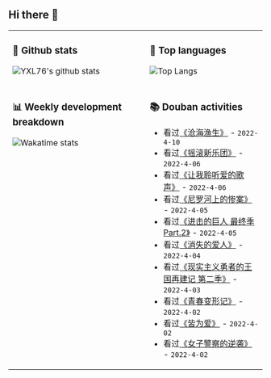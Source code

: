 ## Hi there 👋

<table>
<tr>
<td valign="top" width="54%">

### 🔭 Github stats

![YXL76's github stats](https://github-readme-stats.yxl76.vercel.app/api?username=YXL76&count_private=true&show_icons=true&include_all_commits=true&theme=prussian&line_height=28&disable_animations=true)

</td>

<td valign="top" width="46%">

### 🌱 Top languages

![Top Langs](https://github-readme-stats.yxl76.vercel.app/api/top-langs/?username=YXL76&layout=compact&theme=prussian&langs_count=8&hide=HTML,CSS,SCSS)

</td>
</tr>
<tr>
<td valign="top" width="54%">

### 📊 Weekly development breakdown

![Wakatime stats](https://github-readme-stats.yxl76.vercel.app/api/wakatime?username=YXL76&layout=compact&theme=prussian)


</td>
<td valign="top" width="46%">

### 📚 Douban activities

- 看过[《沧海渔生》](http://movie.douban.com/subject/35288804/) - `2022-4-10`
- 看过[《摇滚新乐团》](http://movie.douban.com/subject/1760835/) - `2022-4-06`
- 看过[《让我聆听爱的歌声》](http://movie.douban.com/subject/35202921/) - `2022-4-06`
- 看过[《尼罗河上的惨案》](http://movie.douban.com/subject/1302100/) - `2022-4-05`
- 看过[《进击的巨人 最终季 Part.2》](http://movie.douban.com/subject/35290710/) - `2022-4-05`
- 看过[《消失的爱人》](http://movie.douban.com/subject/21318488/) - `2022-4-04`
- 看过[《现实主义勇者的王国再建记 第二季》](http://movie.douban.com/subject/35611226/) - `2022-4-03`
- 看过[《青春变形记》](http://movie.douban.com/subject/35284253/) - `2022-4-02`
- 看过[《皆为爱》](http://movie.douban.com/subject/33218436/) - `2022-4-02`
- 看过[《女子警察的逆袭》](http://movie.douban.com/subject/35559629/) - `2022-4-02`

</td>
</tr>
</table>

<!--
**YXL76/YXL76** is a ✨ _special_ ✨ repository because its `README.md` (this file) appears on your GitHub profile.

Here are some ideas to get you started:

- 🔭 I’m currently working on ...
- 🌱 I’m currently learning ...
- 👯 I’m looking to collaborate on ...
- 🤔 I’m looking for help with ...
- 💬 Ask me about ...
- 📫 How to reach me: ...
- 😄 Pronouns: ...
- ⚡ Fun fact: ...
-->
